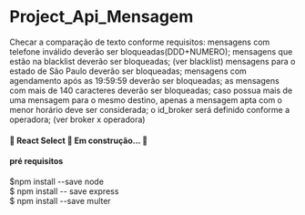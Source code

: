 # Project_Api_Mensagem
Checar a comparação de texto conforme requisitos:
mensagens com telefone inválido deverão ser bloqueadas(DDD+NUMERO);
mensagens que estão na blacklist deverão ser bloqueadas; (ver blacklist)
mensagens para o estado de São Paulo deverão ser bloqueadas;
mensagens com agendamento após as 19:59:59 deverão ser bloqueadas;
as mensagens com mais de 140 caracteres deverão ser bloqueadas;
caso possua mais de uma mensagem para o mesmo destino, apenas a mensagem apta com o menor horário deve ser considerada;
o id_broker será definido conforme a operadora; (ver broker x operadora)



<h4 > 
	🚧  React Select 🚀 Em construção...  🚧
</h4>

<h4 > pré requisitos</h4>
$npm install --save node<br>
$ npm install -- save express<br>
$ npm install --save multer<br>




